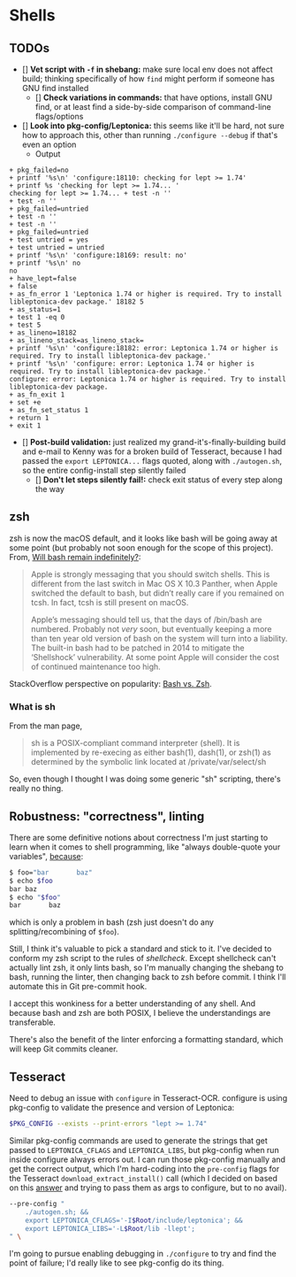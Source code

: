 # Shells

## TODOs

- [] **Vet script with `-f` in shebang:**  make sure local env does not affect build; thinking specifically of how `find` might perform if someone has GNU find installed
  - [] **Check variations in commands:** that have options, install GNU find, or at least find a side-by-side comparison of command-line flags/options
- [] **Look into pkg-config/Leptonica:** this seems like it'll be hard, not sure how to approach this, other than running `./configure --debug` if that's even an option
  - Output

```none
+ pkg_failed=no
+ printf '%s\n' 'configure:18110: checking for lept >= 1.74'
+ printf %s 'checking for lept >= 1.74... '
checking for lept >= 1.74... + test -n ''
+ test -n ''
+ pkg_failed=untried
+ test -n ''
+ test -n ''
+ pkg_failed=untried
+ test untried = yes
+ test untried = untried
+ printf '%s\n' 'configure:18169: result: no'
+ printf '%s\n' no
no
+ have_lept=false
+ false
+ as_fn_error 1 'Leptonica 1.74 or higher is required. Try to install libleptonica-dev package.' 18182 5
+ as_status=1
+ test 1 -eq 0
+ test 5
+ as_lineno=18182
+ as_lineno_stack=as_lineno_stack=
+ printf '%s\n' 'configure:18182: error: Leptonica 1.74 or higher is required. Try to install libleptonica-dev package.'
+ printf '%s\n' 'configure: error: Leptonica 1.74 or higher is required. Try to install libleptonica-dev package.'
configure: error: Leptonica 1.74 or higher is required. Try to install libleptonica-dev package.
+ as_fn_exit 1
+ set +e
+ as_fn_set_status 1
+ return 1
+ exit 1
```

- [] **Post-build validation:** just realized my grand-it's-finally-building build and e-mail to Kenny was for a broken build of Tesseract, because I had passed the `export LEPTONICA...` flags quoted, along with `./autogen.sh`, so the entire config-install step silently failed
  - [] **Don't let steps silently fail!:** check exit status of every step along the way

## zsh

zsh is now the macOS default, and it looks like bash will be going away at some point (but probably not soon enough for the scope of this project). From, [Will bash remain indefinitely?][1]:

> Apple is strongly messaging that you should switch shells. This is different from the last switch in Mac OS X 10.3 Panther, when Apple switched the default to bash, but didn’t really care if you remained on tcsh. In fact, tcsh is still present on macOS.
>
> Apple’s messaging should tell us, that the days of /bin/bash are numbered. Probably not *very* soon, but eventually keeping a more than ten year old version of bash on the system will turn into a liability. The built-in bash had to be patched in 2014 to mitigate the ‘Shellshock’ vulnerability. At some point Apple will consider the cost of continued maintenance too high.

StackOverflow perspective on popularity: [Bash vs. Zsh][2].

### What is sh

From the man page,

> sh is a POSIX-compliant command interpreter (shell).  It is implemented by re-execing as either bash(1), dash(1), or zsh(1) as determined by the symbolic link located at /private/var/select/sh

So, even though I thought I was doing some generic "sh" scripting, there's really no thing.

## Robustness: "correctness", linting

There are some definitive notions about correctness I'm just starting to learn when it comes to shell programming, like "always double-quote your variables", [because][3]:

```sh
$ foo="bar       baz"
$ echo $foo
bar baz
$ echo "$foo"
bar       baz
```

which is only a problem in bash (zsh just doesn't do any splitting/recombining of `$foo`).

Still, I think it's valuable to pick a standard and stick to it.  I've decided to conform my zsh script to the rules of *shellcheck*.  Except shellcheck can't actually lint zsh, it only lints bash, so I'm manually changing the shebang to bash, running the linter, then changing back to zsh before commit.  I think I'll automate this in Git pre-commit hook.

I accept this wonkiness for a better understanding of any shell.  And because bash and zsh are both POSIX, I believe the understandings are transferable.

There's also the benefit of the linter enforcing a formatting standard, which will keep Git commits cleaner.

## Tesseract

Need to debug an issue with `configure` in Tesseract-OCR.  configure is using pkg-config to validate the presence and version of Leptonica:

```sh
$PKG_CONFIG --exists --print-errors "lept >= 1.74"
```

Similar pkg-config commands are used to generate the strings that get passed to `LEPTONICA_CFLAGS` and `LEPTONICA_LIBS`, but pkg-config when run inside configure always errors out.  I can run those pkg-config manually and get the correct output, which I'm hard-coding into the `pre-config` flags for the Tesseract `download_extract_install()` call (which I decided on based on this [answer][4] and trying to pass them as args to configure, but to no avail).

```sh
--pre-config "
    ./autogen.sh; &&
    export LEPTONICA_CFLAGS='-I$Root/include/leptonica'; &&
    export LEPTONICA_LIBS='-L$Root/lib -llept';
" \
```

I'm going to pursue enabling debugging in `./configure` to try and find the point of failure; I'd really like to see pkg-config do its thing.

[1]: https://scriptingosx.com/2019/06/moving-to-zsh/
[2]: https://insights.stackoverflow.com/trends?tags=bash%2Czsh
[3]: https://github.com/koalaman/shellcheck/wiki/SC2086
[4]: https://unix.stackexchange.com/a/149361/366399

